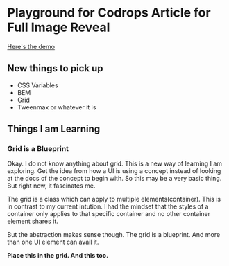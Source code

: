 # Playground for Codrops Article for Full Image Reveal

[Here's the demo](https://tympanus.net/Development/FullImageReveal/)

## New things to pick up

-  CSS Variables
-  BEM
-  Grid
-  Tweenmax or whatever it is

## Things I am Learning

### Grid is a Blueprint

Okay. I do not know anything about grid. This is a new way of learning I am exploring.
Get the idea from how a UI is using a concept instead of looking at the docs of the concept to begin with.
So this may be a very basic thing. But right now, it fascinates me.

The grid is a class which can apply to multiple elements(container).
This is in contrast to my current intution. I had the mindset that the styles of a container only applies to that specific container and no other container element shares it.

But the abstraction makes sense though. The grid is a blueprint. And more than one UI element can avail it. 

**Place this in the grid. And this too.**



